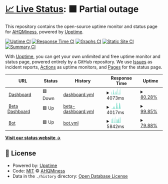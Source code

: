# [📈 Live Status](https://demo.upptime.js.org): <!--live status--> **🟧 Partial outage**

This repository contains the open-source uptime monitor and status page for [AHQMiness](https://github.com/ahqsoftwares), powered by [Upptime](https://github.com/upptime/upptime).

[![Uptime CI](https://github.com/ahqsoftwares/uptime-2/workflows/Uptime%20CI/badge.svg)](https://github.com/ahqsoftwares/uptime-2/actions?query=workflow%3A%22Uptime+CI%22)
[![Response Time CI](https://github.com/ahqsoftwares/uptime-2/workflows/Response%20Time%20CI/badge.svg)](https://github.com/ahqsoftwares/uptime-2/actions?query=workflow%3A%22Response+Time+CI%22)
[![Graphs CI](https://github.com/ahqsoftwares/uptime-2/workflows/Graphs%20CI/badge.svg)](https://github.com/ahqsoftwares/uptime-2/actions?query=workflow%3A%22Graphs+CI%22)
[![Static Site CI](https://github.com/ahqsoftwares/uptime-2/workflows/Static%20Site%20CI/badge.svg)](https://github.com/ahqsoftwares/uptime-2/actions?query=workflow%3A%22Static+Site+CI%22)
[![Summary CI](https://github.com/ahqsoftwares/uptime-2/workflows/Summary%20CI/badge.svg)](https://github.com/ahqsoftwares/uptime-2/actions?query=workflow%3A%22Summary+CI%22)

With [Upptime](https://upptime.js.org), you can get your own unlimited and free uptime monitor and status page, powered entirely by a GitHub repository. We use [Issues](https://github.com/ahqsoftwares/uptime-2/issues) as incident reports, [Actions](https://github.com/ahqsoftwares/uptime-2/actions) as uptime monitors, and [Pages](https://demo.upptime.js.org) for the status page.

<!--start: status pages-->
<!-- This summary is generated by Upptime (https://github.com/upptime/upptime) -->
<!-- Do not edit this manually, your changes will be overwritten -->
<!-- prettier-ignore -->
| URL | Status | History | Response Time | Uptime |
| --- | ------ | ------- | ------------- | ------ |
| <img alt="" src="https://icons.duckduckgo.com/ip3/guard-bot.ahq-alt.repl.co.ico" height="13"> [Dashboard](https://guard-bot.ahq-alt.repl.co/) | 🟥 Down | [dashboard.yml](https://github.com/ahqsoftwares/uptime-2/commits/HEAD/history/dashboard.yml) | <details><summary><img alt="Response time graph" src="./graphs/dashboard/response-time-week.png" height="20"> 4073ms</summary><br><a href="https://ahqsoftwares.github.io/uptime-2/history/dashboard"><img alt="Response time 2886" src="https://img.shields.io/endpoint?url=https%3A%2F%2Fraw.githubusercontent.com%2Fahqsoftwares%2Fuptime-2%2FHEAD%2Fapi%2Fdashboard%2Fresponse-time.json"></a><br><a href="https://ahqsoftwares.github.io/uptime-2/history/dashboard"><img alt="24-hour response time 7618" src="https://img.shields.io/endpoint?url=https%3A%2F%2Fraw.githubusercontent.com%2Fahqsoftwares%2Fuptime-2%2FHEAD%2Fapi%2Fdashboard%2Fresponse-time-day.json"></a><br><a href="https://ahqsoftwares.github.io/uptime-2/history/dashboard"><img alt="7-day response time 4073" src="https://img.shields.io/endpoint?url=https%3A%2F%2Fraw.githubusercontent.com%2Fahqsoftwares%2Fuptime-2%2FHEAD%2Fapi%2Fdashboard%2Fresponse-time-week.json"></a><br><a href="https://ahqsoftwares.github.io/uptime-2/history/dashboard"><img alt="30-day response time 3520" src="https://img.shields.io/endpoint?url=https%3A%2F%2Fraw.githubusercontent.com%2Fahqsoftwares%2Fuptime-2%2FHEAD%2Fapi%2Fdashboard%2Fresponse-time-month.json"></a><br><a href="https://ahqsoftwares.github.io/uptime-2/history/dashboard"><img alt="1-year response time 2886" src="https://img.shields.io/endpoint?url=https%3A%2F%2Fraw.githubusercontent.com%2Fahqsoftwares%2Fuptime-2%2FHEAD%2Fapi%2Fdashboard%2Fresponse-time-year.json"></a></details> | <details><summary><a href="https://ahqsoftwares.github.io/uptime-2/history/dashboard">80.28%</a></summary><a href="https://ahqsoftwares.github.io/uptime-2/history/dashboard"><img alt="All-time uptime 98.81%" src="https://img.shields.io/endpoint?url=https%3A%2F%2Fraw.githubusercontent.com%2Fahqsoftwares%2Fuptime-2%2FHEAD%2Fapi%2Fdashboard%2Fuptime.json"></a><br><a href="https://ahqsoftwares.github.io/uptime-2/history/dashboard"><img alt="24-hour uptime 74.81%" src="https://img.shields.io/endpoint?url=https%3A%2F%2Fraw.githubusercontent.com%2Fahqsoftwares%2Fuptime-2%2FHEAD%2Fapi%2Fdashboard%2Fuptime-day.json"></a><br><a href="https://ahqsoftwares.github.io/uptime-2/history/dashboard"><img alt="7-day uptime 80.28%" src="https://img.shields.io/endpoint?url=https%3A%2F%2Fraw.githubusercontent.com%2Fahqsoftwares%2Fuptime-2%2FHEAD%2Fapi%2Fdashboard%2Fuptime-week.json"></a><br><a href="https://ahqsoftwares.github.io/uptime-2/history/dashboard"><img alt="30-day uptime 90.84%" src="https://img.shields.io/endpoint?url=https%3A%2F%2Fraw.githubusercontent.com%2Fahqsoftwares%2Fuptime-2%2FHEAD%2Fapi%2Fdashboard%2Fuptime-month.json"></a><br><a href="https://ahqsoftwares.github.io/uptime-2/history/dashboard"><img alt="1-year uptime 98.81%" src="https://img.shields.io/endpoint?url=https%3A%2F%2Fraw.githubusercontent.com%2Fahqsoftwares%2Fuptime-2%2FHEAD%2Fapi%2Fdashboard%2Fuptime-year.json"></a></details>
| <img alt="" src="https://icons.duckduckgo.com/ip3/guard-bot-beta.ahq-alt.repl.co.ico" height="13"> [Beta Dashboard](https://guard-bot-beta.ahq-alt.repl.co/) | 🟩 Up | [beta-dashboard.yml](https://github.com/ahqsoftwares/uptime-2/commits/HEAD/history/beta-dashboard.yml) | <details><summary><img alt="Response time graph" src="./graphs/beta-dashboard/response-time-week.png" height="20"> 4017ms</summary><br><a href="https://ahqsoftwares.github.io/uptime-2/history/beta-dashboard"><img alt="Response time 3663" src="https://img.shields.io/endpoint?url=https%3A%2F%2Fraw.githubusercontent.com%2Fahqsoftwares%2Fuptime-2%2FHEAD%2Fapi%2Fbeta-dashboard%2Fresponse-time.json"></a><br><a href="https://ahqsoftwares.github.io/uptime-2/history/beta-dashboard"><img alt="24-hour response time 5304" src="https://img.shields.io/endpoint?url=https%3A%2F%2Fraw.githubusercontent.com%2Fahqsoftwares%2Fuptime-2%2FHEAD%2Fapi%2Fbeta-dashboard%2Fresponse-time-day.json"></a><br><a href="https://ahqsoftwares.github.io/uptime-2/history/beta-dashboard"><img alt="7-day response time 4017" src="https://img.shields.io/endpoint?url=https%3A%2F%2Fraw.githubusercontent.com%2Fahqsoftwares%2Fuptime-2%2FHEAD%2Fapi%2Fbeta-dashboard%2Fresponse-time-week.json"></a><br><a href="https://ahqsoftwares.github.io/uptime-2/history/beta-dashboard"><img alt="30-day response time 3602" src="https://img.shields.io/endpoint?url=https%3A%2F%2Fraw.githubusercontent.com%2Fahqsoftwares%2Fuptime-2%2FHEAD%2Fapi%2Fbeta-dashboard%2Fresponse-time-month.json"></a><br><a href="https://ahqsoftwares.github.io/uptime-2/history/beta-dashboard"><img alt="1-year response time 3663" src="https://img.shields.io/endpoint?url=https%3A%2F%2Fraw.githubusercontent.com%2Fahqsoftwares%2Fuptime-2%2FHEAD%2Fapi%2Fbeta-dashboard%2Fresponse-time-year.json"></a></details> | <details><summary><a href="https://ahqsoftwares.github.io/uptime-2/history/beta-dashboard">99.85%</a></summary><a href="https://ahqsoftwares.github.io/uptime-2/history/beta-dashboard"><img alt="All-time uptime 96.81%" src="https://img.shields.io/endpoint?url=https%3A%2F%2Fraw.githubusercontent.com%2Fahqsoftwares%2Fuptime-2%2FHEAD%2Fapi%2Fbeta-dashboard%2Fuptime.json"></a><br><a href="https://ahqsoftwares.github.io/uptime-2/history/beta-dashboard"><img alt="24-hour uptime 100.00%" src="https://img.shields.io/endpoint?url=https%3A%2F%2Fraw.githubusercontent.com%2Fahqsoftwares%2Fuptime-2%2FHEAD%2Fapi%2Fbeta-dashboard%2Fuptime-day.json"></a><br><a href="https://ahqsoftwares.github.io/uptime-2/history/beta-dashboard"><img alt="7-day uptime 99.85%" src="https://img.shields.io/endpoint?url=https%3A%2F%2Fraw.githubusercontent.com%2Fahqsoftwares%2Fuptime-2%2FHEAD%2Fapi%2Fbeta-dashboard%2Fuptime-week.json"></a><br><a href="https://ahqsoftwares.github.io/uptime-2/history/beta-dashboard"><img alt="30-day uptime 99.96%" src="https://img.shields.io/endpoint?url=https%3A%2F%2Fraw.githubusercontent.com%2Fahqsoftwares%2Fuptime-2%2FHEAD%2Fapi%2Fbeta-dashboard%2Fuptime-month.json"></a><br><a href="https://ahqsoftwares.github.io/uptime-2/history/beta-dashboard"><img alt="1-year uptime 96.81%" src="https://img.shields.io/endpoint?url=https%3A%2F%2Fraw.githubusercontent.com%2Fahqsoftwares%2Fuptime-2%2FHEAD%2Fapi%2Fbeta-dashboard%2Fuptime-year.json"></a></details>
| <img alt="" src="https://icons.duckduckgo.com/ip3/ahq-miness.ahqsecret.repl.co.ico" height="13"> [Bot](https://ahq-miness.ahqsecret.repl.co/) | 🟩 Up | [bot.yml](https://github.com/ahqsoftwares/uptime-2/commits/HEAD/history/bot.yml) | <details><summary><img alt="Response time graph" src="./graphs/bot/response-time-week.png" height="20"> 5842ms</summary><br><a href="https://ahqsoftwares.github.io/uptime-2/history/bot"><img alt="Response time 3320" src="https://img.shields.io/endpoint?url=https%3A%2F%2Fraw.githubusercontent.com%2Fahqsoftwares%2Fuptime-2%2FHEAD%2Fapi%2Fbot%2Fresponse-time.json"></a><br><a href="https://ahqsoftwares.github.io/uptime-2/history/bot"><img alt="24-hour response time 6357" src="https://img.shields.io/endpoint?url=https%3A%2F%2Fraw.githubusercontent.com%2Fahqsoftwares%2Fuptime-2%2FHEAD%2Fapi%2Fbot%2Fresponse-time-day.json"></a><br><a href="https://ahqsoftwares.github.io/uptime-2/history/bot"><img alt="7-day response time 5842" src="https://img.shields.io/endpoint?url=https%3A%2F%2Fraw.githubusercontent.com%2Fahqsoftwares%2Fuptime-2%2FHEAD%2Fapi%2Fbot%2Fresponse-time-week.json"></a><br><a href="https://ahqsoftwares.github.io/uptime-2/history/bot"><img alt="30-day response time 4297" src="https://img.shields.io/endpoint?url=https%3A%2F%2Fraw.githubusercontent.com%2Fahqsoftwares%2Fuptime-2%2FHEAD%2Fapi%2Fbot%2Fresponse-time-month.json"></a><br><a href="https://ahqsoftwares.github.io/uptime-2/history/bot"><img alt="1-year response time 3320" src="https://img.shields.io/endpoint?url=https%3A%2F%2Fraw.githubusercontent.com%2Fahqsoftwares%2Fuptime-2%2FHEAD%2Fapi%2Fbot%2Fresponse-time-year.json"></a></details> | <details><summary><a href="https://ahqsoftwares.github.io/uptime-2/history/bot">79.88%</a></summary><a href="https://ahqsoftwares.github.io/uptime-2/history/bot"><img alt="All-time uptime 98.81%" src="https://img.shields.io/endpoint?url=https%3A%2F%2Fraw.githubusercontent.com%2Fahqsoftwares%2Fuptime-2%2FHEAD%2Fapi%2Fbot%2Fuptime.json"></a><br><a href="https://ahqsoftwares.github.io/uptime-2/history/bot"><img alt="24-hour uptime 83.78%" src="https://img.shields.io/endpoint?url=https%3A%2F%2Fraw.githubusercontent.com%2Fahqsoftwares%2Fuptime-2%2FHEAD%2Fapi%2Fbot%2Fuptime-day.json"></a><br><a href="https://ahqsoftwares.github.io/uptime-2/history/bot"><img alt="7-day uptime 79.88%" src="https://img.shields.io/endpoint?url=https%3A%2F%2Fraw.githubusercontent.com%2Fahqsoftwares%2Fuptime-2%2FHEAD%2Fapi%2Fbot%2Fuptime-week.json"></a><br><a href="https://ahqsoftwares.github.io/uptime-2/history/bot"><img alt="30-day uptime 90.83%" src="https://img.shields.io/endpoint?url=https%3A%2F%2Fraw.githubusercontent.com%2Fahqsoftwares%2Fuptime-2%2FHEAD%2Fapi%2Fbot%2Fuptime-month.json"></a><br><a href="https://ahqsoftwares.github.io/uptime-2/history/bot"><img alt="1-year uptime 98.81%" src="https://img.shields.io/endpoint?url=https%3A%2F%2Fraw.githubusercontent.com%2Fahqsoftwares%2Fuptime-2%2FHEAD%2Fapi%2Fbot%2Fuptime-year.json"></a></details>

<!--end: status pages-->

[**Visit our status website →**](https://demo.upptime.js.org)

## 📄 License

- Powered by: [Upptime](https://github.com/upptime/upptime)
- Code: [MIT](./LICENSE) © [AHQMiness](https://github.com/ahqsoftwares)
- Data in the `./history` directory: [Open Database License](https://opendatacommons.org/licenses/odbl/1-0/)
